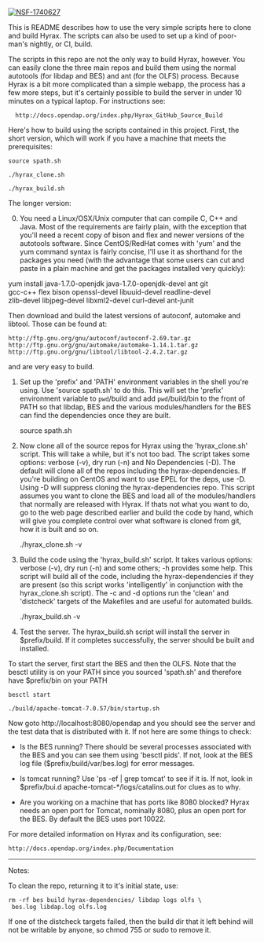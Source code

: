 [![NSF-1740627](https://img.shields.io/badge/NSF-1928366-blue.svg)](https://nsf.gov/awardsearch/showAward?AWD_ID=1740627)

This is README describes how to use the very simple scripts here to
clone and build Hyrax. The scripts can also be used to set up a kind
of poor-man's nightly, or CI, build.

The scripts in this repo are not the only way to build Hyrax, however.
You can easily clone the three main repos and build them using the
normal autotools (for libdap and BES) and ant (for the OLFS) process.
Because Hyrax is a bit more complicated than a simple webapp, the
process has a few more steps, but it's certainly possible to build the
server in under 10 minutes on a typical laptop. For instructions see:

      http://docs.opendap.org/index.php/Hyrax_GitHub_Source_Build

Here's how to build using the scripts contained in this project. First,
the short version, which will work if you have a machine that meets the 
prerequisites:

    source spath.sh 

    ./hyrax_clone.sh

    ./hyrax_build.sh

The longer version:

0. You need a Linux/OSX/Unix computer that can compile C, C++ and
Java. Most of the requirements are fairly plain, with the exception
that you'll need a recent copy of bison and flex and newer versions of
the autotools software. Since CentOS/RedHat comes with 'yum' and the
yum command syntax is fairly concise, I'll use it as shorthand for the
packages you need (with the advantage that some users can cut and
paste in a plain machine and get the packages installed very quickly):

yum install java-1.7.0-openjdk java-1.7.0-openjdk-devel ant git \
 gcc-c++ flex bison openssl-devel libuuid-devel readline-devel \
 zlib-devel libjpeg-devel libxml2-devel curl-devel ant-junit

Then download and build the latest versions of autoconf, automake and
libtool. Those can be found at:

    http://ftp.gnu.org/gnu/autoconf/autoconf-2.69.tar.gz
    http://ftp.gnu.org/gnu/automake/automake-1.14.1.tar.gz
    http://ftp.gnu.org/gnu/libtool/libtool-2.4.2.tar.gz

and are very easy to build.

1. Set up the 'prefix' and 'PATH' environment variables in the shell
you're using. Use 'source spath.sh' to do this. This will set the
'prefix' environment variable to `pwd`/build and add
`pwd`/build/bin to the front of PATH so that libdap, BES and the
various modules/handlers for the BES can find the dependencies once
they are built.

    source spath.sh
 
2. Now clone all of the source repos for Hyrax using the
'hyrax_clone.sh' script. This will take a while, but it's not too bad.
The script takes some options: verbose (-v), dry run (-n) and No
Dependencies (-D). The default will clone all of the repos including
the hyrax-dependencies. If you're building on CentOS and want to use
EPEL for the deps, use -D. Using -D will suppress cloning the
hyrax-dependencies repo. This script assumes you want to clone the BES
and load all of the modules/handlers that normally are released with
Hyrax. If thats not what you want to do, go to the web page described
earlier and build the code by hand, which will give you complete
control over what software is cloned from git, how it is built and so
on.

    ./hyrax_clone.sh -v

3. Build the code using the 'hyrax_build.sh' script. It takes various
options: verbose (-v), dry run (-n) and some others; -h provides some
help. This script will build all of the code, including the
hyrax-dependencies if they are present (so this script works
'intelligently' in conjunction with the hyrax_clone.sh script). The -c
and -d options run the 'clean' and 'distcheck' targets of the Makefiles
and are useful for automated builds.

    ./hyrax_build.sh -v

4. Test the server. The hyrax_build.sh script will install the server
in $prefix/build. If it completes successfully, the server should be
built and installed.

To start the server, first start the BES and then the OLFS. Note that
the besctl utility is on your PATH since you sourced 'spath.sh' and
therefore have $prefix/bin on your PATH

    besctl start

    ./build/apache-tomcat-7.0.57/bin/startup.sh

Now goto http://localhost:8080/opendap and you should see the server
and the test data that is distributed with it. If not here are some things
to check:

* Is the BES running? There should be several processes associated
with the BES and you can see them using 'besctl pids'. If not, look at
the BES log file ($prefix/build/var/bes.log) for error messages. 

* Is tomcat running? Use 'ps -ef | grep tomcat' to see if it is. If
not, look in $prefix/bui.d apache-tomcat-*/logs/catalins.out for clues
as to why.

* Are you working on a machine that has ports like 8080 blocked? Hyrax
needs an open port for Tomcat, nominally 8080, plus an open port for
the BES. By default the BES uses port 10022.

For more detailed information on Hyrax and its configuration, see:

    http://docs.opendap.org/index.php/Documentation

-----------------------------------------------------------------------

Notes:

To clean the repo, returning it to it's initial state, use:

    rm -rf bes build hyrax-dependencies/ libdap logs olfs \
     bes.log libdap.log olfs.log

If one of the distcheck targets failed, then the build dir that 
it left behind will not be writable by anyone, so chmod 755 or sudo
to remove it.

